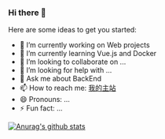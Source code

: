 ### Hi there 👋

<!--
**KuangjuX/KuangjuX** is a ✨ _special_ ✨ repository because its `README.md` (this file) appears on your GitHub profile.
-->
Here are some ideas to get you started:

- 🔭 I’m currently working on Web projects 
- 🌱 I’m currently learning Vue.js and Docker
- 👯 I’m looking to collaborate on ...
- 🤔 I’m looking for help with ...
- 💬 Ask me about BackEnd
- 📫 How to reach me: [我的主站](http://mainsite.kuangjux.top)
- 😄 Pronouns: ...
- ⚡ Fun fact: ...

[![Anurag's github stats](https://github-readme-stats.vercel.app/api?username=KuangjuX&show_icons=true&title_color=fff&icon_color=79ff97&text_color=9f9f9f&bg_color=151515)](https://github.com/anuraghazra/github-readme-stats)